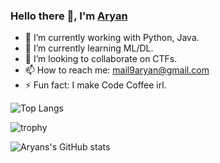 ### Hello there 👋, I'm [Aryan](https://aa-ryan.github.io)


- 🔭 I’m currently working with Python, Java.
- 🌱 I’m currently learning ML/DL.
- 👯 I’m looking to collaborate on CTFs.
- 📫 How to reach me: mail9aryan@gmail.com
- ⚡ Fun fact: I make Code Coffee irl.



![Top Langs](https://github-readme-stats.vercel.app/api/top-langs/?username=aa-ryan&layout=compact&langs_count=8&theme=onedark)

![trophy](https://github-profile-trophy.vercel.app/?username=aa-ryan&no-bg=true&theme=monokai&rank=SECRET,SSS,SS,S,AA,A,B)

![Aryans's GitHub stats](https://github-readme-stats.vercel.app/api?username=aa-ryan&count_private=true&include_all_commits=true&theme=dracula)



